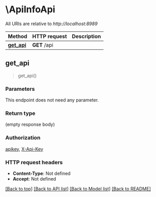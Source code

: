 # \ApiInfoApi

All URIs are relative to *http://localhost:8989*

Method | HTTP request | Description
------------- | ------------- | -------------
[**get_api**](ApiInfoApi.md#get_api) | **GET** /api | 



## get_api

> get_api()


### Parameters

This endpoint does not need any parameter.

### Return type

 (empty response body)

### Authorization

[apikey](../README.md#apikey), [X-Api-Key](../README.md#X-Api-Key)

### HTTP request headers

- **Content-Type**: Not defined
- **Accept**: Not defined

[[Back to top]](#) [[Back to API list]](../README.md#documentation-for-api-endpoints) [[Back to Model list]](../README.md#documentation-for-models) [[Back to README]](../README.md)

